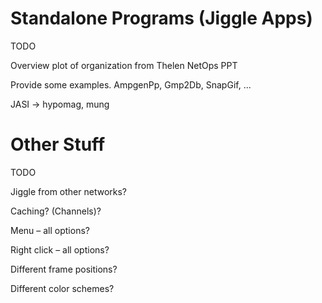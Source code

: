 # Standalone Programs (Jiggle Apps)

TODO

Overview plot of organization from Thelen NetOps PPT

Provide some examples. AmpgenPp, Gmp2Db, SnapGif, ...

JASI -> hypomag, mung

# Other Stuff

TODO

Jiggle from other networks?

Caching? (Channels)?

Menu – all options?

Right click – all options?

Different frame positions?

Different color schemes?
